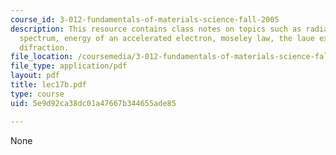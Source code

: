 ```yaml
---
course_id: 3-012-fundamentals-of-materials-science-fall-2005
description: This resource contains class notes on topics such as radiation, electromagnetic
  spectrum, energy of an accelerated electron, moseley law, the laue experiment, and
  difraction.
file_location: /coursemedia/3-012-fundamentals-of-materials-science-fall-2005/5e9d92ca38dc01a47667b344655ade85_lec17b.pdf
file_type: application/pdf
layout: pdf
title: lec17b.pdf
type: course
uid: 5e9d92ca38dc01a47667b344655ade85

---
```

None